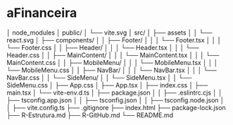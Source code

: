 # aFinanceira

│ node_modules
│ public/
│ └── vite.svg 
│ src/
│ ├── assets 
│ │   └── react.svg 
│ ├── components/
│ │ ├── Footer/
│ │ │   └── Footer.tsx
│ │ │   └── Footer.css
│ │ ├── Header/
│ │ │   └── Header.tsx
│ │ │   └── Header.css
│ │ ├── MainContent/
│ │ │   └── MainContent.tsx
│ │ │   └── MainContent.css
│ │ ├── MobileMenu/
│ │ │   └── MobileMenu.tsx
│ │ │   └── MobileMenu.css
│ │ ├── NavBar/
│ │ │   └── NavBar.tsx
│ │ │   └── NavBar.css
│ │ └── SideMenu/
│ │     └── SideMenu.tsx
│ │     └── SideMenu.css
│ ├── App.css
│ ├── App.tsx
│ ├── index.css
│ ├── main.tsx
│ └── vite-env.d.ts
│ ├── package.json
│ │ ├── .eslintrc.cjs
│ │ ├── tsconfig.app.json
│ │ ├── tsconfig.json
│ │ ├── tsconfig.node.json
│ │ ├── vite.config.ts
├── .gitignore
├── index.html
├── package-lock.json
├── R-Estrutura.md
├── R-GitHub.md
└── README.md
